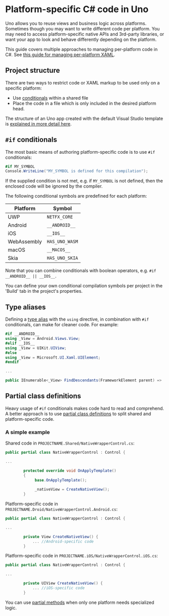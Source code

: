 ﻿---
uid: Uno.Development.PlatformSpecificCSharp
---

# Platform-specific C# code in Uno

Uno allows you to reuse views and business logic across platforms. Sometimes though you may want to write different code per platform. You may need to access platform-specific native APIs and 3rd-party libraries, or want your app to look and behave differently depending on the platform. 

This guide covers multiple approaches to managing per-platform code in C#. See [this guide for managing per-platform XAML](platform-specific-xaml.md).

## Project structure

There are two ways to restrict code or XAML markup to be used only on a specific platform:

* Use [conditionals](https://docs.microsoft.com/en-us/dotnet/csharp/language-reference/preprocessor-directives/preprocessor-if) within a shared file
* Place the code in a file which is only included in the desired platform head.
 
The structure of an Uno app created with the default Visual Studio template is [explained in more detail here](uno-app-solution-structure.md).
 
 
 ## `#if` conditionals
 
 The most basic means of authoring platform-specific code is to use `#if` conditionals:
 
 ```csharp
 #if MY_SYMBOL
 Console.WriteLine("MY_SYMBOL is defined for this compilation");
 ```
 
 If the supplied condition is not met, e.g. if `MY_SYMBOL` is not defined, then the enclosed code will be ignored by the compiler.
 
 The following conditional symbols are predefined for each platform:
 
 | Platform    | Symbol        |
 | ----------- | ------------- |
 | UWP         | `NETFX_CORE`  |
 | Android     | `__ANDROID__` |
 | iOS         | `__IOS__`     |
 | WebAssembly | `HAS_UNO_WASM`|
 | macOS       | `__MACOS__`   |
 | Skia        | `HAS_UNO_SKIA`|
 
Note that you can combine conditionals with boolean operators, e.g. `#if __ANDROID__ || __IOS__`. 

You can define your own conditional compilation symbols per project in the 'Build' tab in the project's properties.

## Type aliases

Defining a [type alias](https://docs.microsoft.com/en-us/dotnet/csharp/language-reference/keywords/using-directive) with the `using` directive, in combination with `#if` conditionals, can make for cleaner code. For example:

```csharp
#if __ANDROID__
using _View = Android.Views.View;
#elif __IOS__
using _View = UIKit.UIView;
#else
using _View = Microsoft.UI.Xaml.UIElement;
#endif

...

public IEnumerable<_View> FindDescendants(FrameworkElement parent) => ...
```
 
## Partial class definitions

Heavy usage of `#if` conditionals makes code hard to read and comprehend. A better approach is to use [partial class definitions](https://docs.microsoft.com/en-us/dotnet/csharp/programming-guide/classes-and-structs/partial-classes-and-methods) to split shared and platform-specific code.

### A simple example

Shared code in `PROJECTNAME.Shared/NativeWrapperControl.cs`:

```csharp
public partial class NativeWrapperControl : Control {

...

		protected override void OnApplyTemplate()
		{
			 base.OnApplyTemplate();
   
  			 _nativeView = CreateNativeView();
		}
```

Platform-specific code in `PROJECTNAME.Droid/NativeWrapperControl.Android.cs`:

```csharp
public partial class NativeWrapperControl : Control {

...

		private View CreateNativeView() {
			... //Android-specific code
		}
```

Platform-specific code in `PROJECTNAME.iOS/NativeWrapperControl.iOS.cs`:

```csharp
public partial class NativeWrapperControl : Control {

...

		private UIView CreateNativeView() {
			... //iOS-specific code
		}
```

You can use [partial methods](https://docs.microsoft.com/en-us/dotnet/csharp/programming-guide/classes-and-structs/partial-classes-and-methods#partial-methods) when only one platform needs specialized logic.
